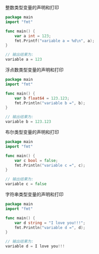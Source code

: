 
整数类型变量的声明和打印

```go
package main
import "fmt"

func main() {
    var a int = 123;
    fmt.Printf("variable a = %d\n", a);
}

// 输出结果为:
variable a = 123
```

浮点数类型变量的声明和打印

```go
package main
import "fmt"

func main() {
    var b float64 = 123.123;
    fmt.Println("variable b =", b);
}

// 输出结果为:
variable b = 123.123
```

布尔类型变量的声明和打印

```go
package main
import "fmt"

func main() {
    var c bool = false;
    fmt.Println("variable c =", c);
}

// 输出结果为:
variable c = false
```

字符串类型变量的声明和打印

```go
package main
import "fmt"

func main() {
    var d string = "I love you!!!";
    fmt.Println("variable d =", d);
}

// 输出结果为:
variable d = I love you!!!
```

